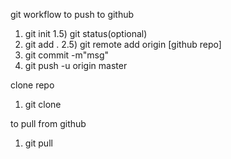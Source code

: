 git workflow
to push to github
1) git init
1.5) git status(optional)
2) git add .
2.5) git remote add origin [github repo]
3) git commit -m"msg"
4) git push -u origin master


clone repo
1) git clone 


to pull from github
1) git pull